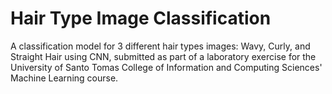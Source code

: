 # Hair Type Image Classification

A classification model for 3 different hair types images: Wavy, Curly, and Straight Hair using CNN, submitted as part of a laboratory exercise for the University of Santo Tomas College of Information and Computing Sciences' Machine Learning course.
